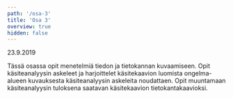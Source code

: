 ```yaml
---
path: '/osa-3'
title: 'Osa 3'
overview: true
hidden: false
---
```


<deadline>23.9.2019</deadline>


Tässä osassa opit menetelmiä tiedon ja tietokannan kuvaamiseen. Opit käsiteanalyysin askeleet ja harjoittelet käsitekaavion luomista ongelma-alueen kuvauksesta käsiteanalyysin askeleita noudattaen. Opit muuntamaan käsiteanalyysin tuloksena saatavan käsitekaavion tietokantakaavioksi.


<please-login></please-login>

<pages-in-this-section></pages-in-this-section>


<ab-study id="self_evaluation_k19_tikape">

<only-for-ab-group group=1>

<exercises-in-this-section ignore-quiz-tags="group-2,group-3"></exercises-in-this-section>

</only-for-ab-group>

<only-for-ab-group group=2>

<exercises-in-this-section ignore-quiz-tags="group-1,group-3"></exercises-in-this-section>

</only-for-ab-group>

<only-for-ab-group group=3>

<exercises-in-this-section ignore-quiz-tags="group-1,group-2"></exercises-in-this-section>

</only-for-ab-group>

</ab-study>
